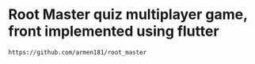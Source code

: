 # Root Master quiz multiplayer game, front implemented using flutter
    https://github.com/armen181/root_master

